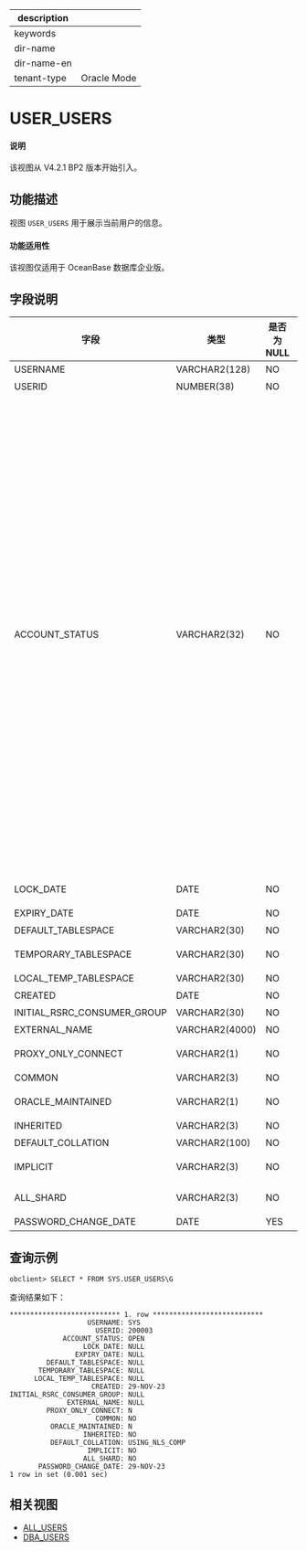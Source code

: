 |description||
|---|---|
|keywords||
|dir-name||
|dir-name-en||
|tenant-type|Oracle Mode|

# USER_USERS

<main id="notice" type='explain'>
  <h4>说明</h4>
  <p>该视图从 V4.2.1 BP2 版本开始引入。</p>
</main>

## 功能描述

视图 `USER_USERS` 用于展示当前用户的信息。

  <main id="notice" >
    <h4>功能适用性</h4>
    <p>该视图仅适用于 OceanBase 数据库企业版。</p>
  </main>

## 字段说明

| **字段** | **类型** | **是否为 NULL** | **描述** |
| --- | --- | --- | --- |
| USERNAME                    | VARCHAR2(128)  | NO   | 用户名称 |
| USERID                      | NUMBER(38)     | NO   | 用户 ID |
| ACCOUNT_STATUS              | VARCHAR2(32)   | NO   | 帐户状态：<ul><li>OPEN：账户已开通</li><li>EXPIRED：帐户密码已过期 </li><li>EXPIRED(GRACE)：帐户的密码已过期，但修改密码的期限尚未到期 </li><li>LOCKED(TIMED)：帐户被锁定，因为连续登录失败次数超过限制 </li><li>LOCKED：帐户被锁定 </li><li>EXPIRED & LOCKED(TIMED)：帐户密码已过期且因为连续登录失败次数超过限制帐户被锁定 </li><li>EXPIRED(GRACE) & LOCKED(TIMED)：账户被锁定，因为密码已过期但修改密码的期限尚未到期，且连续登录失败次数超过限制 </li><li>EXPIRED & LOCKED：账户正处于密码更新期内 </li><li>EXPIRED(GRACE) & LOCKED：账户被锁定，因为密码已过期但修改密码的期限尚未到期 </li></ul>|
| LOCK_DATE                   | DATE           | NO   | 如果帐户状态被锁定，则为锁定帐户的日期 |
| EXPIRY_DATE                 | DATE           | NO   | 账户到期日期 |
| DEFAULT_TABLESPACE          | VARCHAR2(30)   | NO   | 数据的默认表空间 |
| TEMPORARY_TABLESPACE        | VARCHAR2(30)   | NO   | 临时表的默认表空间名称或表空间组的名称 |
| LOCAL_TEMP_TABLESPACE       | VARCHAR2(30)   | NO   | 本地临时表空间 |
| CREATED                     | DATE           | NO   | 用户创建日期 |
| INITIAL_RSRC_CONSUMER_GROUP | VARCHAR2(30)   | NO   | 用户的初始资源使用者组 |
| EXTERNAL_NAME               | VARCHAR2(4000) | NO   | 用户的外部名称 |
| PROXY_ONLY_CONNECT          | VARCHAR2(1)    | NO   | 是否只能通过代理用户连接 |
| COMMON                      | VARCHAR2(3)    | NO   | 是否是公共用户 |
| ORACLE_MAINTAINED           | VARCHAR2(1)    | NO   | 是否由 Oracle 模式提供的脚本创建和维护 |
| INHERITED                   | VARCHAR2(3)    | NO   | 用户是否继承自其他容器 |
| DEFAULT_COLLATION           | VARCHAR2(100)  | NO   | 默认字符集 |
| IMPLICIT                    | VARCHAR2(3)    | NO   | 是否由隐式应用程序创建的用户 |
| ALL_SHARD                   | VARCHAR2(3)    | NO   | 是否在启用分片的情况下创建 |
| PASSWORD_CHANGE_DATE        | DATE           | YES  | 上次修改密码的时间 |

## 查询示例

```shell
obclient> SELECT * FROM SYS.USER_USERS\G
```

查询结果如下：

```shell
*************************** 1. row ***************************
                   USERNAME: SYS
                     USERID: 200003
             ACCOUNT_STATUS: OPEN
                  LOCK_DATE: NULL
                EXPIRY_DATE: NULL
         DEFAULT_TABLESPACE: NULL
       TEMPORARY_TABLESPACE: NULL
      LOCAL_TEMP_TABLESPACE: NULL
                    CREATED: 29-NOV-23
INITIAL_RSRC_CONSUMER_GROUP: NULL
              EXTERNAL_NAME: NULL
         PROXY_ONLY_CONNECT: N
                     COMMON: NO
          ORACLE_MAINTAINED: N
                  INHERITED: NO
          DEFAULT_COLLATION: USING_NLS_COMP
                   IMPLICIT: NO
                  ALL_SHARD: NO
       PASSWORD_CHANGE_DATE: 29-NOV-23
1 row in set (0.001 sec)
```

## 相关视图

* [ALL_USERS](4200.all_users-of-oracle-mode.md)
* [DBA_USERS](11800.dba_users-of-oracle-mode.md)

